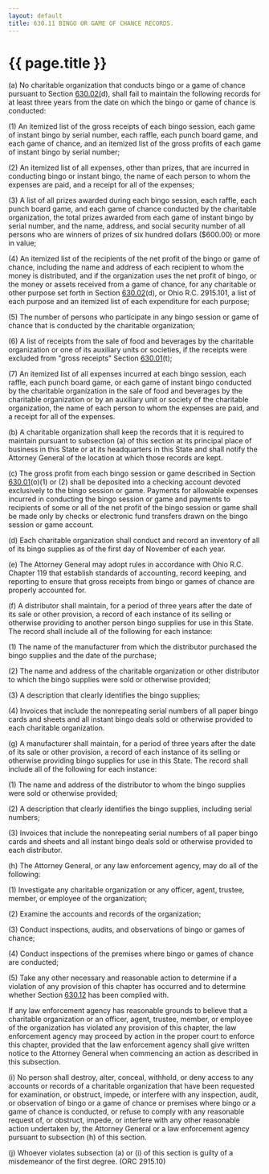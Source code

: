 ```yaml
---
layout: default 
title: 630.11 BINGO OR GAME OF CHANCE RECORDS.
---
```


{{ page.title }}
================

​(a) No charitable organization that conducts bingo or a game of chance
pursuant to Section [630.02(](2f007661.html)d), shall fail to maintain
the following records for at least three years from the date on which
the bingo or game of chance is conducted:

​(1) An itemized list of the gross receipts of each bingo session, each
game of instant bingo by serial number, each raffle, each punch board
game, and each game of chance, and an itemized list of the gross profits
of each game of instant bingo by serial number;

​(2) An itemized list of all expenses, other than prizes, that are
incurred in conducting bingo or instant bingo, the name of each person
to whom the expenses are paid, and a receipt for all of the expenses;

​(3) A list of all prizes awarded during each bingo session, each
raffle, each punch board game, and each game of chance conducted by the
charitable organization, the total prizes awarded from each game of
instant bingo by serial number, and the name, address, and social
security number of all persons who are winners of prizes of six hundred
dollars (\$600.00) or more in value;

​(4) An itemized list of the recipients of the net profit of the bingo
or game of chance, including the name and address of each recipient to
whom the money is distributed, and if the organization uses the net
profit of bingo, or the money or assets received from a game of chance,
for any charitable or other purpose set forth in Section
[630.02](2e6c03fb.html)(d), or Ohio R.C. 2915.101, a list of each
purpose and an itemized list of each expenditure for each purpose;

​(5) The number of persons who participate in any bingo session or game
of chance that is conducted by the charitable organization;

​(6) A list of receipts from the sale of food and beverages by the
charitable organization or one of its auxiliary units or societies, if
the receipts were excluded from "gross receipts" Section
[630.01](2e6c03fb.html)(t);

​(7) An itemized list of all expenses incurred at each bingo session,
each raffle, each punch board game, or each game of instant bingo
conducted by the charitable organization in the sale of food and
beverages by the charitable organization or by an auxiliary unit or
society of the charitable organization, the name of each person to whom
the expenses are paid, and a receipt for all of the expenses.

​(b) A charitable organization shall keep the records that it is
required to maintain pursuant to subsection (a) of this section at its
principal place of business in this State or at its headquarters in this
State and shall notify the Attorney General of the location at which
those records are kept.

​(c) The gross profit from each bingo session or game described in
Section [630.01](2e6c03fb.html)(o)(1) or (2) shall be deposited into a
checking account devoted exclusively to the bingo session or game.
Payments for allowable expenses incurred in conducting the bingo session
or game and payments to recipients of some or all of the net profit of
the bingo session or game shall be made only by checks or electronic
fund transfers drawn on the bingo session or game account.

​(d) Each charitable organization shall conduct and record an inventory
of all of its bingo supplies as of the first day of November of each
year.

​(e) The Attorney General may adopt rules in accordance with Ohio R.C.
Chapter 119 that establish standards of accounting, record keeping, and
reporting to ensure that gross receipts from bingo or games of chance
are properly accounted for.

​(f) A distributor shall maintain, for a period of three years after the
date of its sale or other provision, a record of each instance of its
selling or otherwise providing to another person bingo supplies for use
in this State. The record shall include all of the following for each
instance:

​(1) The name of the manufacturer from which the distributor purchased
the bingo supplies and the date of the purchase;

​(2) The name and address of the charitable organization or other
distributor to which the bingo supplies were sold or otherwise provided;

​(3) A description that clearly identifies the bingo supplies;

​(4) Invoices that include the nonrepeating serial numbers of all paper
bingo cards and sheets and all instant bingo deals sold or otherwise
provided to each charitable organization.

​(g) A manufacturer shall maintain, for a period of three years after
the date of its sale or other provision, a record of each instance of
its selling or otherwise providing bingo supplies for use in this State.
The record shall include all of the following for each instance:

​(1) The name and address of the distributor to whom the bingo supplies
were sold or otherwise provided;

​(2) A description that clearly identifies the bingo supplies, including
serial numbers;

​(3) Invoices that include the nonrepeating serial numbers of all paper
bingo cards and sheets and all instant bingo deals sold or otherwise
provided to each distributor.

​(h) The Attorney General, or any law enforcement agency, may do all of
the following:

​(1) Investigate any charitable organization or any officer, agent,
trustee, member, or employee of the organization;

​(2) Examine the accounts and records of the organization;

​(3) Conduct inspections, audits, and observations of bingo or games of
chance;

​(4) Conduct inspections of the premises where bingo or games of chance
are conducted;

​(5) Take any other necessary and reasonable action to determine if a
violation of any provision of this chapter has occurred and to determine
whether Section [630.12](2fce99f8.html) has been complied with.

If any law enforcement agency has reasonable grounds to believe that a
charitable organization or an officer, agent, trustee, member, or
employee of the organization has violated any provision of this chapter,
the law enforcement agency may proceed by action in the proper court to
enforce this chapter, provided that the law enforcement agency shall
give written notice to the Attorney General when commencing an action as
described in this subsection.

​(i) No person shall destroy, alter, conceal, withhold, or deny access
to any accounts or records of a charitable organization that have been
requested for examination, or obstruct, impede, or interfere with any
inspection, audit, or observation of bingo or a game of chance or
premises where bingo or a game of chance is conducted, or refuse to
comply with any reasonable request of, or obstruct, impede, or interfere
with any other reasonable action undertaken by, the Attorney General or
a law enforcement agency pursuant to subsection (h) of this section.

​(j) Whoever violates subsection (a) or (i) of this section is guilty of
a misdemeanor of the first degree. (ORC 2915.10)
